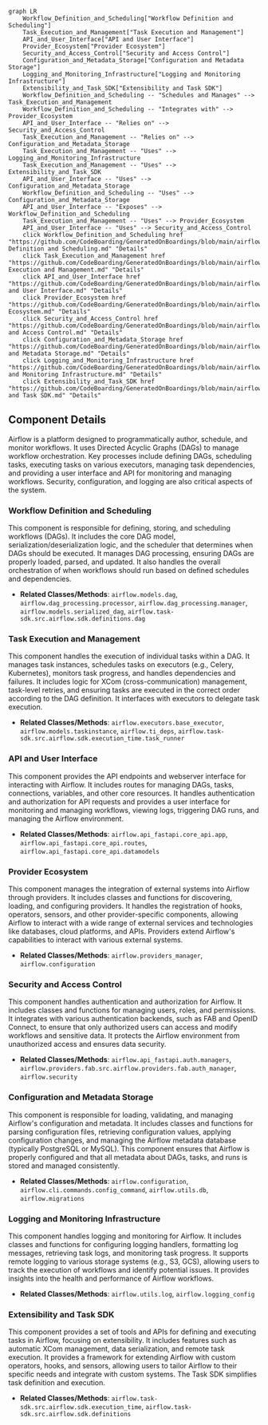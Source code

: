 ```mermaid
graph LR
    Workflow_Definition_and_Scheduling["Workflow Definition and Scheduling"]
    Task_Execution_and_Management["Task Execution and Management"]
    API_and_User_Interface["API and User Interface"]
    Provider_Ecosystem["Provider Ecosystem"]
    Security_and_Access_Control["Security and Access Control"]
    Configuration_and_Metadata_Storage["Configuration and Metadata Storage"]
    Logging_and_Monitoring_Infrastructure["Logging and Monitoring Infrastructure"]
    Extensibility_and_Task_SDK["Extensibility and Task SDK"]
    Workflow_Definition_and_Scheduling -- "Schedules and Manages" --> Task_Execution_and_Management
    Workflow_Definition_and_Scheduling -- "Integrates with" --> Provider_Ecosystem
    API_and_User_Interface -- "Relies on" --> Security_and_Access_Control
    Task_Execution_and_Management -- "Relies on" --> Configuration_and_Metadata_Storage
    Task_Execution_and_Management -- "Uses" --> Logging_and_Monitoring_Infrastructure
    Task_Execution_and_Management -- "Uses" --> Extensibility_and_Task_SDK
    API_and_User_Interface -- "Uses" --> Configuration_and_Metadata_Storage
    Workflow_Definition_and_Scheduling -- "Uses" --> Configuration_and_Metadata_Storage
    API_and_User_Interface -- "Exposes" --> Workflow_Definition_and_Scheduling
    Task_Execution_and_Management -- "Uses" --> Provider_Ecosystem
    API_and_User_Interface -- "Uses" --> Security_and_Access_Control
    click Workflow_Definition_and_Scheduling href "https://github.com/CodeBoarding/GeneratedOnBoardings/blob/main/airflow/Workflow Definition and Scheduling.md" "Details"
    click Task_Execution_and_Management href "https://github.com/CodeBoarding/GeneratedOnBoardings/blob/main/airflow/Task Execution and Management.md" "Details"
    click API_and_User_Interface href "https://github.com/CodeBoarding/GeneratedOnBoardings/blob/main/airflow/API and User Interface.md" "Details"
    click Provider_Ecosystem href "https://github.com/CodeBoarding/GeneratedOnBoardings/blob/main/airflow/Provider Ecosystem.md" "Details"
    click Security_and_Access_Control href "https://github.com/CodeBoarding/GeneratedOnBoardings/blob/main/airflow/Security and Access Control.md" "Details"
    click Configuration_and_Metadata_Storage href "https://github.com/CodeBoarding/GeneratedOnBoardings/blob/main/airflow/Configuration and Metadata Storage.md" "Details"
    click Logging_and_Monitoring_Infrastructure href "https://github.com/CodeBoarding/GeneratedOnBoardings/blob/main/airflow/Logging and Monitoring Infrastructure.md" "Details"
    click Extensibility_and_Task_SDK href "https://github.com/CodeBoarding/GeneratedOnBoardings/blob/main/airflow/Extensibility and Task SDK.md" "Details"
```

## Component Details

Airflow is a platform designed to programmatically author, schedule, and monitor workflows. It uses Directed Acyclic Graphs (DAGs) to manage workflow orchestration. Key processes include defining DAGs, scheduling tasks, executing tasks on various executors, managing task dependencies, and providing a user interface and API for monitoring and managing workflows. Security, configuration, and logging are also critical aspects of the system.

### Workflow Definition and Scheduling
This component is responsible for defining, storing, and scheduling workflows (DAGs). It includes the core DAG model, serialization/deserialization logic, and the scheduler that determines when DAGs should be executed. It manages DAG processing, ensuring DAGs are properly loaded, parsed, and updated. It also handles the overall orchestration of when workflows should run based on defined schedules and dependencies.
- **Related Classes/Methods**: `airflow.models.dag`, `airflow.dag_processing.processor`, `airflow.dag_processing.manager`, `airflow.models.serialized_dag`, `airflow.task-sdk.src.airflow.sdk.definitions.dag`

### Task Execution and Management
This component handles the execution of individual tasks within a DAG. It manages task instances, schedules tasks on executors (e.g., Celery, Kubernetes), monitors task progress, and handles dependencies and failures. It includes logic for XCom (cross-communication) management, task-level retries, and ensuring tasks are executed in the correct order according to the DAG definition. It interfaces with executors to delegate task execution.
- **Related Classes/Methods**: `airflow.executors.base_executor`, `airflow.models.taskinstance`, `airflow.ti_deps`, `airflow.task-sdk.src.airflow.sdk.execution_time.task_runner`

### API and User Interface
This component provides the API endpoints and webserver interface for interacting with Airflow. It includes routes for managing DAGs, tasks, connections, variables, and other core resources. It handles authentication and authorization for API requests and provides a user interface for monitoring and managing workflows, viewing logs, triggering DAG runs, and managing the Airflow environment.
- **Related Classes/Methods**: `airflow.api_fastapi.core_api.app`, `airflow.api_fastapi.core_api.routes`, `airflow.api_fastapi.core_api.datamodels`

### Provider Ecosystem
This component manages the integration of external systems into Airflow through providers. It includes classes and functions for discovering, loading, and configuring providers. It handles the registration of hooks, operators, sensors, and other provider-specific components, allowing Airflow to interact with a wide range of external services and technologies like databases, cloud platforms, and APIs. Providers extend Airflow's capabilities to interact with various external systems.
- **Related Classes/Methods**: `airflow.providers_manager`, `airflow.configuration`

### Security and Access Control
This component handles authentication and authorization for Airflow. It includes classes and functions for managing users, roles, and permissions. It integrates with various authentication backends, such as FAB and OpenID Connect, to ensure that only authorized users can access and modify workflows and sensitive data. It protects the Airflow environment from unauthorized access and ensures data security.
- **Related Classes/Methods**: `airflow.api_fastapi.auth.managers`, `airflow.providers.fab.src.airflow.providers.fab.auth_manager`, `airflow.security`

### Configuration and Metadata Storage
This component is responsible for loading, validating, and managing Airflow's configuration and metadata. It includes classes and functions for parsing configuration files, retrieving configuration values, applying configuration changes, and managing the Airflow metadata database (typically PostgreSQL or MySQL). This component ensures that Airflow is properly configured and that all metadata about DAGs, tasks, and runs is stored and managed consistently.
- **Related Classes/Methods**: `airflow.configuration`, `airflow.cli.commands.config_command`, `airflow.utils.db`, `airflow.migrations`

### Logging and Monitoring Infrastructure
This component handles logging and monitoring for Airflow. It includes classes and functions for configuring logging handlers, formatting log messages, retrieving task logs, and monitoring task progress. It supports remote logging to various storage systems (e.g., S3, GCS), allowing users to track the execution of workflows and identify potential issues. It provides insights into the health and performance of Airflow workflows.
- **Related Classes/Methods**: `airflow.utils.log`, `airflow.logging_config`

### Extensibility and Task SDK
This component provides a set of tools and APIs for defining and executing tasks in Airflow, focusing on extensibility. It includes features such as automatic XCom management, data serialization, and remote task execution. It provides a framework for extending Airflow with custom operators, hooks, and sensors, allowing users to tailor Airflow to their specific needs and integrate with custom systems. The Task SDK simplifies task definition and execution.
- **Related Classes/Methods**: `airflow.task-sdk.src.airflow.sdk.execution_time`, `airflow.task-sdk.src.airflow.sdk.definitions`
